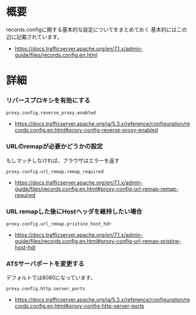 # 概要
records.configに関する基本的な設定についてをまとめておく
基本的にはこの辺に記載されています。
- https://docs.trafficserver.apache.org/en/7.1.x/admin-guide/files/records.config.en.html

# 詳細


### リバースプロキシを有効にする
```
proxy.config.reverse_proxy.enabled
```
- https://docs.trafficserver.apache.org/ja/5.3.x/reference/configuration/records.config.en.html#proxy-config-reverse-proxy-enabled

### URLのremapが必要かどうかの設定
もしマッチしなければ、ブラウザはエラーを返す
```
proxy.config.url_remap.remap_required
```
- https://docs.trafficserver.apache.org/en/7.1.x/admin-guide/files/records.config.en.html#proxy-config-url-remap-remap-required

### URL remapした後にHostヘッダを維持したい場合
```
proxy.config.url_remap.pristine_host_hdr
```
- https://docs.trafficserver.apache.org/en/7.1.x/admin-guide/files/records.config.en.html#proxy-config-url-remap-pristine-host-hdr

### ATSサーバポートを変更する
デフォルトでは8080になっています。
```
proxy.config.http.server_ports
```
- https://docs.trafficserver.apache.org/ja/5.3.x/reference/configuration/records.config.en.html#proxy-config-http-server-ports
